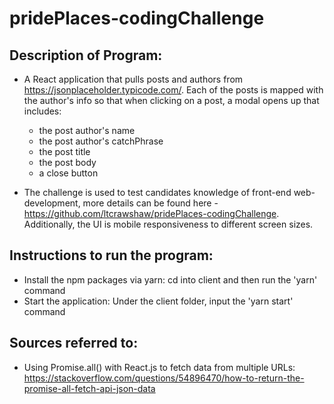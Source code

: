 # pridePlaces-codingChallenge

## Description of Program:
- A React application that pulls posts and authors from https://jsonplaceholder.typicode.com/. Each of the posts is mapped with the author's info so that when clicking on a post, a modal opens up that includes: 
  * the post author's name
  * the post author's catchPhrase
  * the post title
  * the post body
  * a close button

- The challenge is used to test candidates knowledge of front-end web-development, more details can be found here - https://github.com/ltcrawshaw/pridePlaces-codingChallenge. Additionally, the UI is mobile responsiveness to different screen sizes.
## Instructions to run the program:
- Install the npm packages via yarn: cd into client and then run the 'yarn' command
- Start the application: Under the client folder, input the 'yarn start' command

## Sources referred to:
- Using Promise.all() with React.js to fetch data from multiple URLs: https://stackoverflow.com/questions/54896470/how-to-return-the-promise-all-fetch-api-json-data